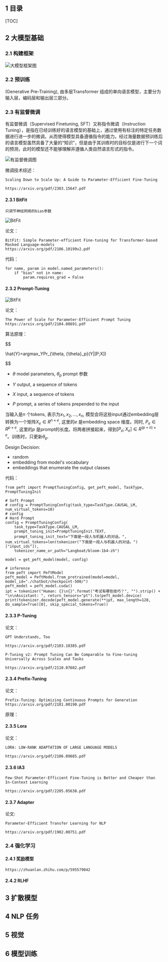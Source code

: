 ## 1 目录



[TOC]





## 2 大模型基础

### 2.1 构建框架

![大模型框架图](./pic/2-1.png "大模型框架图")



### 2.2 预训练

(Generative Pre-Training), 由多层Transformer 组成的单向语言模型，主要分为输入层，编码层和输出层三部分。



### 2.3 有监督微调

有监督微调（Supervised Finetuning, SFT）又称指令微调（Instruction Tuning），是指在已经训练好的语言模型的基础上，通过使用有标注的特定任务数据进行进一步的微调，从而使得模型具备遵循指令的能力。经过海量数据预训练后的语言模型虽然具备了大量的“知识”，但是由于其训练时的目标仅是进行下一个词的预测，此时的模型还不能够理解并遵循人类自然语言形式的指令。



![有监督微调图](./pic/3-1.jpg "有监督微调图")



微调技术综述：



	Scaling Down to Scale Up: A Guide to Parameter-Efficient Fine-Tuning

	https://arxiv.org/pdf/2303.15647.pdf





#### 2.3.1 BitFit



	只调节神经网络的bias参数



![BitFit](./pic/3/bitfit.png "BitFit")



论文：



	BitFit: Simple Parameter-efficient Fine-tuning for Transformer-based Masked Language-models
	https://arxiv.org/pdf/2106.10199v2.pdf



代码：

```
for name, param in model.named_parameters():
	if "bias" not in name:
		param.requires_grad = False
```
#### 2.3.2 Prompt-Tuning

![BitFit](./pic/3/prompt-tuning.png "BitFit")

论文：

	The Power of Scale for Parameter-Efficient Prompt Tuning
	https://arxiv.org/pdf/2104.08691.pdf

算法原理：

$$

\hat{Y}=argmax_YPr_{\theta, {\theta}_p}(Y|[P;X])

$$

- ${\theta}$  model parameters, ${\theta_p}$ prompt 参数

- $Y$ output, a sequence of tokens

- $X$ input, a sequence of tokens

- $P$ prompt, a series of tokens prepended to the input 

当输入是$n$ 个tokens, 表示为${x_1, x_2,...,x_n}$, 模型会将这些input通过embedding层转换为一个矩阵$X_e \in R^{n \times e}$, 这里的$e$ 是embedding space 维度。同时, $P_e \in R^{p \times e}$, 这里的$p$ 是prompt的长度。将两者拼接起来，得到$[P_e;X_e] \in R^{(p+n)\times e}$。训练时，只更新$\theta_p$.

Design Decision:
- random
- embedding from model's vocabulary
- embeddings that enumerate the output classes

代码：
```
from peft import PromptTuningConfig, get_peft_model, TaskType, PromptTuningInit

# Soft Prompt
# config = PromptTuningConfig(task_type=TaskType.CAUSAL_LM, num_virtual_tokens=10)
# config
# Hard Prompt
config = PromptTuningConfig(
	task_type=TaskType.CAUSAL_LM, 
	prompt_tuning_init=PromptTuningInit.TEXT, 
	prompt_tuning_init_text="下面是一段人与机器人的对话。",                       num_virtual_tokens=len(tokenizer("下面是一段人与机器人的对话。")["input_ids"]),  
	tokenizer_name_or_path="Langboat/bloom-1b4-zh")

model = get_peft_model(model, config)

# inference
from peft import PeftModel
peft_model = PeftModel.from_pretrained(model=model, model_id="./chatbot/checkpoint-500/")
peft_model = peft_model.cuda()
ipt = tokenizer("Human: {}\n{}".format("考试有哪些技巧？", "").strip() + "\n\nAssistant: ", return_tensors="pt").to(peft_model.device)
print(tokenizer.decode(peft_model.generate(**ipt, max_length=128, do_sample=True)[0], skip_special_tokens=True))

```

#### 2.3.3 P-Tuning

论文：

	

	GPT Understands, Too

	https://arxiv.org/pdf/2103.10385.pdf

	P-Tuning v2: Prompt Tuning Can Be Comparable to Fine-tuning Universally Across Scales and Tasks

	https://arxiv.org/pdf/2110.07602.pdf



#### 2.3.4 Prefix-Tuning
论文：

	Prefix-Tuning: Optimizing Continuous Prompts for Generation
	https://arxiv.org/pdf/2101.00190.pdf
原理：


#### 2.3.5 Lora



论文：



	LORA: LOW-RANK ADAPTATION OF LARGE LANGUAGE MODELS

	https://arxiv.org/pdf/2106.09685.pdf



#### 2.3.6 IA3



	Few-Shot Parameter-Efficient Fine-Tuning is Better and Cheaper than In-Context Learning

	https://arxiv.org/pdf/2205.05638.pdf





#### 2.3.7 Adapter

论文:



	Parameter-Efficient Transfer Learning for NLP

	https://arxiv.org/pdf/1902.00751.pdf









### 2.4 强化学习



#### 2.4.1 奖励模型

	https://zhuanlan.zhihu.com/p/595579042



#### 2.4.2 RLHF



## 3 扩散模型





## 4 NLP 任务



## 5 视觉



## 6 模型训练







